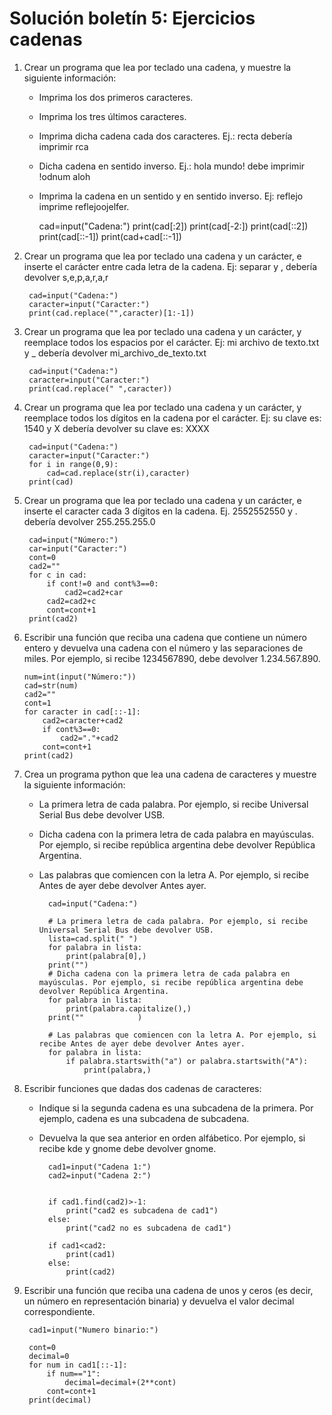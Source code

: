 # Solución boletín 5: Ejercicios cadenas

1. Crear un programa que lea por teclado una cadena, y muestre la siguiente información:

	* Imprima los dos primeros caracteres.
    * Imprima los tres últimos caracteres.
    * Imprima dicha cadena cada dos caracteres. Ej.: recta debería imprimir rca
    * Dicha cadena en sentido inverso. Ej.: hola mundo! debe imprimir !odnum aloh
    * Imprima la cadena en un sentido y en sentido inverso. Ej: reflejo imprime reflejoojelfer.

    	cad=input("Cadena:")
		print(cad[:2])
		print(cad[-2:])
		print(cad[::2])
		print(cad[::-1])
		print(cad+cad[::-1])

2. Crear un programa que lea por teclado una cadena y un carácter, e inserte el carácter entre cada letra de la cadena. Ej: separar y , debería devolver s,e,p,a,r,a,r

		cad=input("Cadena:")
		caracter=input("Caracter:")
		print(cad.replace("",caracter)[1:-1])

3. Crear un programa que lea por teclado una cadena y un carácter, y reemplace todos los espacios por el carácter. Ej: mi archivo de texto.txt y \_ debería devolver mi\_archivo\_de\_texto.txt

		cad=input("Cadena:")
		caracter=input("Caracter:")
		print(cad.replace(" ",caracter))

4. Crear un programa que lea por teclado una cadena y un carácter, y reemplace todos los dígitos en la cadena por el carácter. Ej: su clave es: 1540 y X debería devolver su clave es: XXXX

		cad=input("Cadena:")
		caracter=input("Caracter:")
		for i in range(0,9):
			cad=cad.replace(str(i),caracter)
		print(cad)

5. Crear un programa que lea por teclado una cadena y un carácter, e inserte el caracter cada 3 dígitos en la cadena. Ej. 2552552550 y . debería devolver 255.255.255.0

		cad=input("Número:")
		car=input("Caracter:")
		cont=0
		cad2=""
		for c in cad:
		    if cont!=0 and cont%3==0:
		        cad2=cad2+car
		    cad2=cad2+c
		    cont=cont+1
		print(cad2)

6.  Escribir una función que reciba una cadena que contiene un número entero y devuelva una cadena con el número y las separaciones de miles. Por ejemplo, si recibe 1234567890, debe devolver 1.234.567.890.

		num=int(input("Número:"))
		cad=str(num)
		cad2=""
		cont=1
		for caracter in cad[::-1]:
			cad2=caracter+cad2
			if cont%3==0:
				cad2="."+cad2
			cont=cont+1
		print(cad2)

7. Crea un programa python que lea una cadena de caracteres y muestre la siguiente información:

	* La primera letra de cada palabra. Por ejemplo, si recibe Universal Serial Bus debe devolver USB.
	* Dicha cadena con la primera letra de cada palabra en mayúsculas. Por ejemplo, si recibe república argentina debe devolver República Argentina.
	* Las palabras que comiencen con la letra A. Por ejemplo, si recibe Antes de ayer debe devolver Antes ayer.

			cad=input("Cadena:")			

			# La primera letra de cada palabra. Por ejemplo, si recibe Universal Serial Bus debe devolver USB.
			lista=cad.split(" ")
			for palabra in lista:
				print(palabra[0],)
			print("")
			# Dicha cadena con la primera letra de cada palabra en mayúsculas. Por ejemplo, si recibe república argentina debe devolver República Argentina.
			for palabra in lista:
				print(palabra.capitalize(),)
			print(""			)

			# Las palabras que comiencen con la letra A. Por ejemplo, si recibe Antes de ayer debe devolver Antes ayer.
			for palabra in lista:
				if palabra.startswith("a") or palabra.startswith("A"):
					print(palabra,)

8.  Escribir funciones que dadas dos cadenas de caracteres:

    * Indique si la segunda cadena es una subcadena de la primera. Por ejemplo, cadena es una subcadena de subcadena.
    * Devuelva la que sea anterior en orden alfábetico. Por ejemplo, si recibe kde y gnome debe devolver gnome.

    		cad1=input("Cadena 1:")
		    cad2=input("Cadena 2:")	
			

			if cad1.find(cad2)>-1:
				print("cad2 es subcadena de cad1")
			else:
				print("cad2 no es subcadena de cad1")			

			if cad1<cad2:
				print(cad1)
			else:
				print(cad2)

9. Escribir una función que reciba una cadena de unos y ceros (es decir, un número en representación binaria) y devuelva el valor decimal correspondiente.

		cad1=input("Numero binario:")		

		cont=0
		decimal=0
		for num in cad1[::-1]:
			if num=="1":
				decimal=decimal+(2**cont)
			cont=cont+1
		print(decimal)
